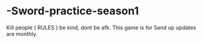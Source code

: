 # -Sword-practice-season1
Kill people ( RULES ) be kind, dont be afk. This game is for 5and up
updates are monthly.
